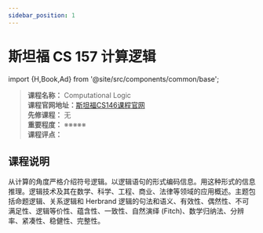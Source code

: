 ```yaml
---
sidebar_position: 1
---
```


# 斯坦福 CS 157 计算逻辑
import {H,Book,Ad} from '@site/src/components/common/base';




>**课程名称：** Computational Logic       
**课程官网地址：**[斯坦福CS146课程官网](https://stanfordgamedev.weebly.com/)      
**先修课程：** 无  
**重要程度：** ※※※※※  
**课程评点：** 

## 课程说明
从计算的角度严格介绍符号逻辑。以逻辑语句的形式编码信息。用这种形式的信息推理。逻辑技术及其在数学、科学、工程、商业、法律等领域的应用概述。主题包括命题逻辑、关系逻辑和 Herbrand 逻辑的句法和语义、有效性、偶然性、不可满足性、逻辑等价性、蕴含性、一致性、自然演绎 (Fitch)、数学归纳法、分辨率、紧凑性、稳健性、完整性。

<Comment></Comment>
